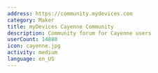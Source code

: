 ```yaml
---
address: https://community.mydevices.com
category: Maker
title: myDevices Cayenne Community
description: Community forum for Cayenne users
userCount: 14880
icon: cayenne.jpg
activity: medium
language: en_US
---
```

